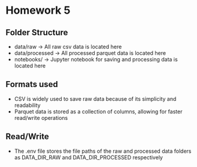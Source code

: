 # Homework 5

## Folder Structure

- data/raw -> All raw csv data is located here
- data/processed -> All processed parquet data is located here
- notebooks/ -> Jupyter notebook for saving and processing data is located here

## Formats used

- CSV is widely used to save raw data because of its simplicity and readability
- Parquet data is stored as a collection of columns, allowing for faster read/write operations

## Read/Write

- The .env file stores the file paths of the raw and processed data folders as DATA_DIR_RAW and DATA_DIR_PROCESSED respectively
